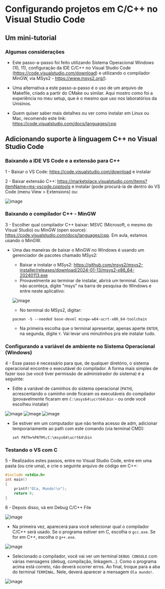 # Configurando projetos em C/C++ no Visual Studio Code
## Um mini-tutorial

### Algumas considerações

- Este passo-a-passo foi feito utilizando Sistema Operacional Windows (10, 11), configuração da IDE C/C++ no Visual Studio Code (https://code.visualstudio.com/download) e utilizando o compilador MinGW, via MSys2 - https://www.msys2.org/).
  
- Uma alternativa a este passo-a-passo é o uso de um arquivo de Makefile, criado a partir do CMake ou similar. Aqui mostro como foi a experiência no meu setup, que é o mesmo que uso nos laboratórios da Unisinos.
  
- Quem quiser saber mais detalhes ou ver como instalar em Linux ou Mac, recomendo este link: https://code.visualstudio.com/docs/languages/cpp

## Adicionando suporte à linguagem C++ no Visual Studio Code

### Baixando a IDE VS Code e a extensão para C++

1 - Baixar o VS Code: https://code.visualstudio.com/download e instalar

2 - Baixar extensão C++: https://marketplace.visualstudio.com/items?itemName=ms-vscode.cpptools e instalar (pode procurá-la de dentro do VS Code (menu View > Extensions) ou:

![image](https://github.com/user-attachments/assets/a1d9b776-9a41-4514-b360-b854c3f5ac6d)

### Baixando o compilador C++ - MinGW

3 - Escolher qual compilador C++ baixar: MSVC (Microsoft, o mesmo do Visual Studio) ou MinGW (open source): https://code.visualstudio.com/docs/languages/cpp. Em aula, estamos usando o MinGW.

 - Uma das maneiras de baixar o MinGW no Windows é usando um gerenciador de pacotes chamado MSys2:
   - Baixar e instalar o MSys2: https://github.com/msys2/msys2-installer/releases/download/2024-01-13/msys2-x86_64-20240113.exe
   - Provavelmente ao terminar de instalar, abrirá um terminal. Caso isso não aconteça, digite "msys" na barra de pesquisa do Windows e entre neste aplicativo:

   ![image](https://github.com/user-attachments/assets/9a9844d8-5200-4ac7-a27e-9bf68e653303)
   
   - No terminal do MSys2, digitar:
     
    `pacman -S --needed base-devel mingw-w64-ucrt-x86_64-toolchain`

   - Na primeira escolha que o terminal apresentar, apenas aperte `ENTER`, na segunda, digite `Y`. Vai levar uns minutinhos pra ele instalar tudo.

### Configurando a variável de ambiente no Sistema Operacional (Windows)

4 - Esse passo é necessário para que, de qualquer diretório, o sistema operacional encontre o executável do compilador. A forma mais simples de fazer isso (se você tiver permissão de administrador do sistema) é a seguinte:
 - Edite a variável de caminhos do sistema operacional (`PATH`), acrescentando o caminho onde ficaram os executáveis do compilador (provavelmente ficaram em `C:\msys64\ucrt64\bin` - ou onde você escolheu instalar)

![image](https://github.com/user-attachments/assets/645846a5-38e2-4a26-a307-a961afb80116)
![image](https://github.com/user-attachments/assets/89bc66d1-c269-45ac-9f5f-e528325a9e95)
![image](https://github.com/user-attachments/assets/25c305fa-239c-4119-afd3-20d8dbf318e6)

 - Se estiver em um computador que não tenha acesso de adm, adicionar temporariamente ao path com este comando (via terminal CMD): 

   `set PATH=%PATH%;C:\msys64\ucrt64\bin`

### Testando o VS com C
     
5 - Realizados estes passos, entre no Visual Studio Code, entre em uma pasta (ou crie uma), e crie o seguinte arquivo de código em C++:
```c
#include <stdio.h>  
int main()
{
    printf("Ola, Mundo!\n"); 
    return 0;  
}
```

6 - Depois disso, vá em Debug C/C++ File

![image](https://github.com/fellowsheep/FCG2024-1/assets/2465857/90da6ff2-653f-47e2-8800-15de70e8ef99)

- Na primeira vez, aparecerá para você selecionar qual o compilador C/C++ será usado. Se o programa estiver em C, escolha o `gcc.exe`. Se for em C++, escolha o `g++.exe`.

![image](https://github.com/user-attachments/assets/f39f97ea-0096-4f76-b7bc-48ac1616c83c)

- Selecionado o compilador, você vai ver um terminal `DEBUG CONSOLE` com várias mensagens (debug, compilação, linkagem...). Como o programa acima está correto, não deverá ocorrer erros. Ao final, troque para a aba do terminal `TERMINAL`. Nele, deverá aparecer a mensagem `Ola mundo!`.

![image](https://github.com/user-attachments/assets/1ff7f165-d729-4c82-bfe8-bbeaff94b8ac)


